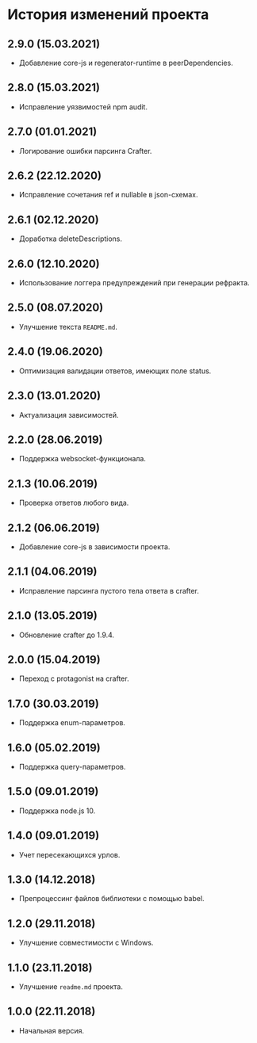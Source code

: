 # История изменений проекта

## 2.9.0 (15.03.2021)

* Добавление core-js и regenerator-runtime в peerDependencies.

## 2.8.0 (15.03.2021)

* Исправление уязвимостей npm audit.

## 2.7.0 (01.01.2021)

* Логирование ошибки парсинга Crafter.

## 2.6.2 (22.12.2020)

* Исправление сочетания ref и nullable в json-схемах.

## 2.6.1 (02.12.2020)

* Доработка deleteDescriptions.

## 2.6.0 (12.10.2020)

* Использование логгера предупреждений при генерации рефракта.

## 2.5.0 (08.07.2020)

* Улучшение текста `README.md`.

## 2.4.0 (19.06.2020)

* Оптимизация валидации ответов, имеющих поле status.

## 2.3.0 (13.01.2020)

* Актуализация зависимостей.

## 2.2.0 (28.06.2019)

* Поддержка websocket-функционала.

## 2.1.3 (10.06.2019)

* Проверка ответов любого вида.

## 2.1.2 (06.06.2019)

* Добавление core-js в зависимости проекта.

## 2.1.1 (04.06.2019)

* Исправление парсинга пустого тела ответа в crafter.

## 2.1.0 (13.05.2019)

* Обновление crafter до 1.9.4.

## 2.0.0 (15.04.2019)

* Переход с protagonist на crafter.

## 1.7.0 (30.03.2019)

* Поддержка enum-параметров.

## 1.6.0 (05.02.2019)

* Поддержка query-параметров.

## 1.5.0 (09.01.2019)

* Поддержка node.js 10.

## 1.4.0 (09.01.2019)

* Учет пересекающихся урлов.

## 1.3.0 (14.12.2018)

* Препроцессинг файлов библиотеки с помощью babel.

## 1.2.0 (29.11.2018)

* Улучшение совместимости с Windows.

## 1.1.0 (23.11.2018)

* Улучшение `readme.md` проекта.

## 1.0.0 (22.11.2018)

* Начальная версия.
